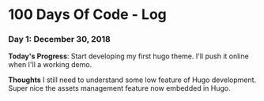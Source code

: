 # 100 Days Of Code - Log

### Day 1: December 30, 2018

**Today's Progress**: Start developing my first hugo theme. I'll push it online when I'll a working demo.

**Thoughts** I still need to understand some low feature of Hugo development. Super nice the assets management feature now embedded in Hugo.
